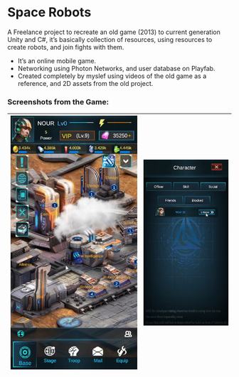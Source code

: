 # Space Robots
A Freelance project to recreate an old game (2013) to current generation Unity and C#, it’s basically collection of resources, using resources to create robots, and join fights with them.
- It’s an online mobile game.
- Networking using Photon Networks, and user database on Playfab.
- Created completely by myslef using videos of the old game as a reference, and 2D assets from the old project. 

### Screenshots from the Game:
| ![ScreenShot1](https://github.com/MohamedNourSadek/SpaceRobtos/blob/main/Screenshoots/Screenshot%201.png) | ![ScreenShot2](https://github.com/MohamedNourSadek/SpaceRobtos/blob/main/Screenshoots/Screenshot%202.png) |
|--|--
